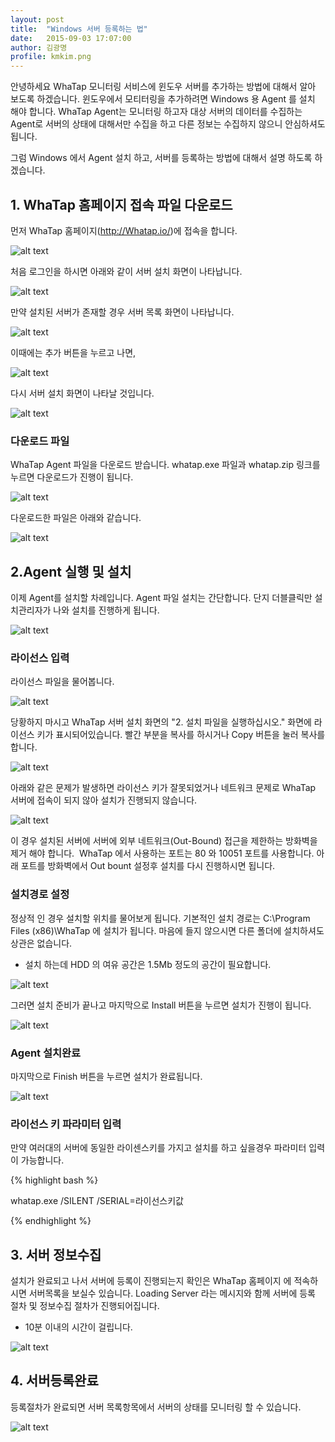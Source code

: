 ```yaml
---
layout: post
title:  "Windows 서버 등록하는 법"
date:   2015-09-03 17:07:00
author: 김광명
profile: kmkim.png
---
```


안녕하세요 WhaTap 모니터링 서비스에 윈도우 서버를 추가하는 방법에 대해서 알아 보도록 하겠습니다.
윈도우에서 모티터링을 추가하려면 Windows 용 Agent 를 설치 해야 합니다.
WhaTap Agent는 모니터링 하고자 대상 서버의 데이터를 수집하는 Agent로 서버의 상태에 대해서만 수집을 하고 다른 정보는 수집하지 않으니 안심하셔도 됩니다.

그럼 Windows 에서 Agent 설치 하고, 서버를 등록하는 방법에 대해서 설명 하도록 하겠습니다.


## 1. WhaTap 홈페이지 접속 파일 다운로드
먼저 WhaTap 홈페이지(http://Whatap.io/)에 접속을 합니다.

![alt text](/assets/images/kmkim/2015-09-03/AddServeronWindows_01.jpg)

처음 로그인을 하시면 아래와 같이 서버 설치 화면이 나타납니다.

![alt text](/assets/images/kmkim/2015-09-03/AddServeronWindows_02.jpg)

만약 설치된 서버가 존재할 경우 서버 목록 화면이 나타납니다.

![alt text](/assets/images/kmkim/2015-09-03/AddServeronWindows_03.jpg "Image1")

이때에는 추가 버튼을 누르고 나면,

![alt text](/assets/images/kmkim/2015-09-03/AddServeronWindows_04.jpg "Image1")

다시 서버 설치 화면이 나타날 것입니다.

![alt text](/assets/images/kmkim/2015-09-03/AddServeronWindows_02.jpg "Image1")

### 다운로드 파일
  WhaTap Agent 파일을 다운로드 받습니다. 
 whatap.exe 파일과 whatap.zip 링크를 누르면 다운로드가 진행이 됩니다.

![alt text](/assets/images/kmkim/2015-09-03/AddServeronWindows_05.jpg)

다운로드한 파일은 아래와 같습니다.

![alt text](/assets/images/kmkim/2015-09-03/AddServeronWindows_06.jpg)

## 2.Agent 실행 및 설치
이제 Agent를 설치할 차례입니다. Agent 파일 설치는 간단합니다. 단지 더블클릭만 설치관리자가 나와 설치를 진행하게 됩니다.

![alt text](/assets/images/kmkim/2015-09-03/AddServeronWindows_07.jpg)

### 라이선스 입력
라이선스 파일을 물어봅니다.

![alt text](/assets/images/kmkim/2015-09-03/AddServeronWindows_08.jpg)

당황하지 마시고 WhaTap 서버 설치 화면의 "2. 설치 파일을 실행하십시오." 화면에 라이선스 키가 표시되어있습니다.
빨간 부분을 복사를 하시거나 Copy 버튼을 눌러 복사를 합니다.

![alt text](/assets/images/kmkim/2015-09-03/AddServeronWindows_09.jpg)

아래와 같은 문제가 발생하면 라이선스 키가 잘못되었거나 네트워크 문제로 WhaTap 서버에 접속이 되지 않아 설치가 진행되지 않습니다.

![alt text](/assets/images/kmkim/2015-09-03/AddServeronWindows_10.jpg)

이 경우 설치된 서버에 서버에 외부 네트워크(Out-Bound) 접근을 제한하는 방화벽을 제거 해야 합니다. 
WhaTap 에서 사용하는 포트는 80 와 10051 포트를 사용합니다. 
아래 포트를 방화벽에서 Out bount 설정후 설치를 다시 진행하시면 됩니다.

### 설치경로 설정 
정상적 인 경우 설치할 위치를 물어보게 됩니다. 기본적인 설치 경로는 C:\Program Files (x86)\WhaTap 에 설치가 됩니다.
마음에 들지 않으시면 다른 폴더에 설치하셔도 상관은 없습니다. 
* 설치 하는데 HDD 의 여유 공간은 1.5Mb 정도의 공간이 필요합니다.

![alt text](/assets/images/kmkim/2015-09-03/AddServeronWindows_11.jpg)

 그러면 설치 준비가 끝나고 마지막으로 Install 버튼을 누르면 설치가 진행이 됩니다.

![alt text](/assets/images/kmkim/2015-09-03/AddServeronWindows_12.jpg)

### Agent 설치완료 
마지막으로 Finish 버튼을 누르면 설치가 완료됩니다.

![alt text](/assets/images/kmkim/2015-09-03/AddServeronWindows_13.jpg)

### 라이선스 키 파라미터 입력
만약 여러대의 서버에 동일한 라이센스키를 가지고 설치를 하고 싶을경우 파라미터 입력이 가능합니다.

{% highlight bash %}

whatap.exe /SILENT /SERIAL=라이선스키값

{% endhighlight %}

## 3. 서버 정보수집
설치가 완료되고 나서 서버에 등록이 진행되는지 확인은 WhaTap 홈페이지 에 적속하시면 서버목록을 보실수 있습니다.
Loading Server 라는 메시지와 함께 서버에 등록 절차 및 정보수집 절차가 진행되어집니다. 
* 10분 이내의 시간이 걸립니다.

![alt text](/assets/images/kmkim/2015-09-03/AddServeronWindows_14.jpg)

## 4. 서버등록완료
등록절차가 완료되면 서버 목록항목에서 서버의 상태를 모니터링 할 수 있습니다.

![alt text](/assets/images/kmkim/2015-09-03/AddServeronWindows_15.jpg)

